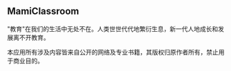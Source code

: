 MamiClassroom
---
"教育"在我们的生活中无处不在。人类世世代代地繁衍生息，新一代人地成长和发展离不开教育。

本应用所有涉及内容皆来自公开的网络及专业书籍，其版权归原作者所有，禁止用于商业目的。